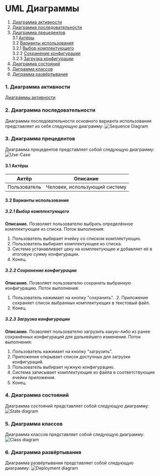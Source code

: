 ﻿# UML Диаграммы
1. [Диаграмма активности](#1)
2. [Диаграмма последовательности](#2)
3. [Диаграмма прецедентов](#3)<br>
3.1 [Актёры](#3.1)<br>
3.2 [Варианты использования](#3.2)<br>
3.2.1 [Выбор комплектующего](#3.2.1)<br>
3.2.2 [Сохранение конфигурации](#3.2.2)<br>
3.2.3 [Загрузка конфигурации](#3.2.3)<br>
4. [Диаграмма состояний](#4)
5. [Диграмма классов](#5)
6. [Диграмма развёртывания](#6)

### 1. Диаграмма активности<a name="1"></a>
[Диаграммы активности](https://github.com/Notchik/PC-Configurator/blob/master/UML%20Diagrams/Actions/README.md)

### 2. Диаграмма последовательности<a name="2"></a>
Диаграмма последовательности основного варианта использования представляет из себя следующую диаграмму:
![Sequence Diagram](https://github.com/Notchik/PC-Configurator/blob/master/UML%20Diagrams/Sequence.png)

### 3. Диаграмма прецедентов<a name="3"></a>
Диаграмма прецедентов представляет собой следующую диаграмму: 
![Use-Case](https://github.com/Notchik/PC-Configurator/blob/master/UML%20Diagrams/UseCase.png)
#### 3.1 Актёры<a name="1.1"></a>
Актёр | Описание
--- | ---
Пользователь|Человек, использующий систему

#### 3.2 Варианты использования<a name="1.2"></a>
##### 3.2.1 Выбор комплектующего<a name="3.2.1"></a>
**Описание.** Позволяет пользователю выбрать определённое комплектующее из списка.
Поток выполнения:
1. Пользователь выбирает ячейку со списком комплектующих.
2. Пользователь выбирает комплектующее из списка.
3. Система устанавливает цену на комплектующее и добавляет её в итоговую сумму конфигурации.
4. Конец.
##### 3.2.2 Сохранение конфигурации<a name="3.2.2"></a>
**Описание.** Позволяет пользователю сохранить выбранную конфигурацию.
Поток выполнения:
1. Пользователь нажимает на кнопку "сохранить".
.2. Приложение сохраняет список выбранных комплектующих в текстовый файл.
3. Конец.
##### 3.2.3 Загрузка конфигурации<a name="3.2.3"></a>
**Описание.** Позволяет пользователю загрузить какую-либо из ранее сохранённых конфигураций для дальнейшего изменения.
Поток выполнения:
1. Пользователь нажимает на кнопку "загрузить".
2. Приложение открывает список доступных для загрузки конфигураций.
3. Пользователь выбирает нужную конфигурацию.
4. Система записывает комплектующие из файла в соответствующие ячейки приложения.
5. Конец.

### 4. Диаграмма состояний<a name="4"></a>
Диаграмма состояний представляет собой следующую диаграмму: 
![State diagram](https://github.com/Notchik/PC-Configurator/blob/master/UML%20Diagrams/State.png)

### 5. Диаграмма классов<a name="5"></a>
Диаграмма классов представляет собой следующую диаграмму: 
![Class diagram](https://github.com/Notchik/PC-Configurator/blob/master/UML%20Diagrams/Class.png)

### 6. Диаграмма развёртывания<a name="6"></a>
Диаграмма развёртывания представляет собой следующую диаграмму: 
![Deployment diagram](https://github.com/Notchik/PC-Configurator/blob/master/UML%20Diagrams/Deployment.png)
